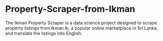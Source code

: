 # Property-Scraper-from-Ikman
The Ikman Property Scraper is a data science project designed to scrape property listings from Ikman.lk, a popular online marketplace in Sri Lanka, and translate the listings into English.
